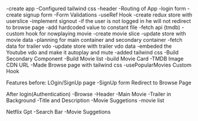 -create app
-Configured tailwind css
-header
-Routing of App
-login form
-create signup form
-Form Validations
-useRef Hook
-create redux store with userslice
-implement signout
-if the user is not logged in he will not redirect to browse page
-add hardcoded value to constant file
-fetch api (tmdb)
-custom hook for nowplaying movie
-create movie slice
-update store with movie data
-planning for main container and secondary container
-fetch data for trailer vdo
-update store with trailer vdo data
-embeded the Youtube vdo and make it autoplay and mute
-added tailwind css
-Build Secondary Component
-Build Movie list
-build Movie Card
-TMDB Image CDN URL
-Made Browse page with tailwind css
-usePopularMovies Custom Hook



Features
before:
    LOgin/SignUp page
        -SignUp form
        Redirect to Browse Page

After login(Authentication)
-Browse
    -Header
    -Main Movie
        -Trailer in Background
        -Title and Description
        -Movie Suggetions
            -movie list


Netflix Gpt
-Search Bar
-Movie Suggetions




    